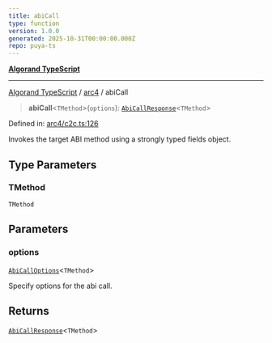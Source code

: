 ```yaml
---
title: abiCall
type: function
version: 1.0.0
generated: 2025-10-31T00:00:00.000Z
repo: puya-ts
---
```


[**Algorand TypeScript**](/reference/algorand-typescript/api/readme/)

---

[Algorand TypeScript](docs/_md/modules) / [arc4](docs/_md/arc4/README) / abiCall

> **abiCall**\<`TMethod`\>(`options`): [`AbiCallResponse`](/reference/algorand-typescript/api/arc4/type-aliases/abicallresponse/)\<`TMethod`\>

Defined in: [arc4/c2c.ts:126](https://github.com/algorandfoundation/puya-ts/blob/main/packages/algo-ts/src/arc4/c2c.ts#L126)

Invokes the target ABI method using a strongly typed fields object.

## Type Parameters

### TMethod

`TMethod`

## Parameters

### options

[`AbiCallOptions`](/reference/algorand-typescript/api/arc4/interfaces/abicalloptions/)\<`TMethod`\>

Specify options for the abi call.

## Returns

[`AbiCallResponse`](/reference/algorand-typescript/api/arc4/type-aliases/abicallresponse/)\<`TMethod`\>
